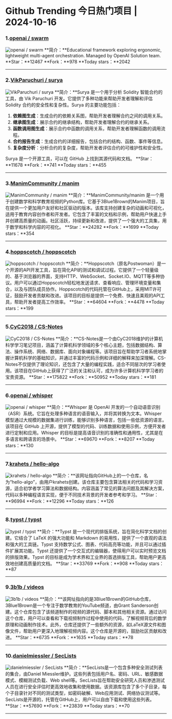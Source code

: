 # Github Trending 今日热门项目 | 2024-10-16
### 1.[openai / swarm](https://github.com/openai/swarm)

![openai / swarm](https://opengraph.githubassets.com/aa4a5a22530ae7f3213b19ee23a6c64d4e37695b1de12440e0c2817705a3091a/openai/swarm)
**简介：**Educational framework exploring ergonomic, lightweight multi-agent orchestration. Managed by OpenAI Solution team.
**Star：**12467
**Fork：**978
**Today stars：**2042

---

### 2.[VikParuchuri / surya](https://github.com/VikParuchuri/surya)

![VikParuchuri / surya](https://opengraph.githubassets.com/7443f4ab511df55e083325a70942da0f5cec51e72c331a897e25d776bd8adfd0/VikParuchuri/surya)
**简介：**Surya 是一个用于分析 Solidity 智能合约的工具，由 Vik Paruchuri 开发。它提供了多种功能来帮助开发者理解和评估 Solidity 合约的安全性和复杂性。Surya 的主要功能包括：

1. **依赖图生成**：生成合约的依赖关系图，帮助开发者理解合约之间的调用关系。
2. **继承图生成**：展示合约的继承结构，帮助开发者理解合约的继承关系。
3. **函数调用图生成**：展示合约中函数的调用关系，帮助开发者理解函数的调用流程。
4. **合约报告生成**：生成合约的详细报告，包括合约的结构、函数、事件等信息。
5. **复杂度分析**：分析合约的复杂度，帮助开发者评估合约的可维护性和安全性。

Surya 是一个开源工具，可以在 GitHub 上找到其源代码和文档。
**Star：**11678
**Fork：**741
**Today stars：**455

---

### 3.[ManimCommunity / manim](https://github.com/ManimCommunity/manim)

![ManimCommunity / manim](https://opengraph.githubassets.com/517701e4065e7b54b74219d6a7022200840b9f564a97476d3e20fffd24e7890e/ManimCommunity/manim)
**简介：**ManimCommunity/manim 是一个用于创建数学和科学教育视频的Python库。它基于3Blue1Brown的Manim项目，旨在提供一个更加用户友好和社区驱动的版本。该库支持创建复杂的动画和可视化，适用于教育内容创作者和开发者。它包含了丰富的文档和示例，帮助用户快速上手并创建高质量的动画。社区活跃，持续更新和改进，提供了一个强大的工具集，用于数学和科学内容的可视化。
**Star：**24282
**Fork：**1699
**Today stars：**354

---

### 4.[hoppscotch / hoppscotch](https://github.com/hoppscotch/hoppscotch)

![hoppscotch / hoppscotch](https://repository-images.githubusercontent.com/203587744/4410ee59-2b45-4ee0-bcde-738f9c1fb26f)
**简介：**Hoppscotch（原名Postwoman）是一个开源的API开发工具，旨在简化API的测试和调试过程。它提供了一个轻量级的、基于浏览器的界面，支持HTTP、WebSocket、Socket.IO、MQTT等多种协议。用户可以通过Hoppscotch轻松地发送请求、查看响应、管理环境变量和集合，以及与团队成员协作。Hoppscotch的代码托管在GitHub上，采用MIT许可证，鼓励开发者贡献和改进。该项目的目标是提供一个免费、快速且美观的API工具，帮助开发者提高工作效率。
**Star：**64604
**Fork：**4478
**Today stars：**199

---

### 5.[CyC2018 / CS-Notes](https://github.com/CyC2018/CS-Notes)

![CyC2018 / CS-Notes](https://opengraph.githubassets.com/8656487f7447a4469e1f4c7b0206da0665028e6bd648991ccc9484bf3501d119/CyC2018/CS-Notes)
**简介：**CS-Notes是一个由CyC2018维护的计算机科学学习笔记项目，涵盖了计算机科学领域的多个核心主题，包括数据结构、算法、操作系统、网络、数据库、面向对象编程等。该项目旨在帮助学习者系统地掌握计算机科学的基础知识，并通过丰富的代码示例和详细的解释来加深理解。CS-Notes不仅提供了理论知识，还包含了大量的编程实践，适合不同层次的学习者使用。该项目在GitHub上获得了广泛的关注和认可，成为许多计算机科学学习者的宝贵资源。
**Star：**175822
**Fork：**50952
**Today stars：**181

---

### 6.[openai / whisper](https://github.com/openai/whisper)

![openai / whisper](https://opengraph.githubassets.com/d04156324b2d4e41fc2fa2e4f411f53f98ee0968ea5a7c7329c44652befe8dc5/openai/whisper)
**简介：**Whisper 是 OpenAI 开发的一个自动语音识别（ASR）系统。它旨在处理多种语言的语音输入，并将其转换为文本。Whisper 模型通过大规模的数据集进行训练，能够识别多种语言，包括一些低资源的语言。该项目在 GitHub 上开源，提供了模型的代码、训练数据和使用示例，方便开发者进行定制和应用。Whisper 的目标是提高语音识别的准确性和通用性，尤其是在多语言和跨语言的场景中。
**Star：**69670
**Fork：**8207
**Today stars：**130

---

### 7.[krahets / hello-algo](https://github.com/krahets/hello-algo)

![krahets / hello-algo](https://repository-images.githubusercontent.com/561730219/1ac67cc3-1d7d-4e16-9f36-54f8d0e0b67c)
**简介：**该网址指向GitHub上的一个仓库，名为“hello-algo”，由用户krahets创建。该仓库主要包含算法相关的代码和学习资源，适合初学者学习算法和数据结构。内容涵盖了常见的算法问题及其解决方案，代码以多种编程语言实现，便于不同技术背景的开发者参考和学习。
**Star：**96994
**Fork：**12296
**Today stars：**126

---

### 8.[typst / typst](https://github.com/typst/typst)

![typst / typst](https://opengraph.githubassets.com/a59cbe261871c07db60a1b62df364a14d8940d5fbef117e7d6ecc60929b13778/typst/typst)
**简介：**Typst 是一个现代的排版系统，旨在简化科学文档的创建。它结合了 LaTeX 的强大功能和 Markdown 的易用性，提供了一个直观的语法和强大的工具链。Typst 支持数学公式、图表、代码高亮等功能，并且可以通过插件扩展其功能。Typst 还提供了一个交互式的编辑器，使得用户可以实时预览文档的排版效果。Typst 的目标是成为学术界和工业界的首选排版工具，帮助用户更高效地创建高质量的文档。
**Star：**33769
**Fork：**908
**Today stars：**87

---

### 9.[3b1b / videos](https://github.com/3b1b/videos)

![3b1b / videos](https://opengraph.githubassets.com/a4d8890271ef5314af6f84ae20d04b8d6bab42949ee29c0e1d60c76b0606c431/3b1b/videos)
**简介：**该网址指向的是3Blue1Brown的GitHub仓库，3Blue1Brown是一个专注于数学教育的YouTube频道，由Grant Sanderson创建。这个仓库包含了该频道制作的视频的源代码、脚本和其他相关资源。通过访问这个仓库，用户可以查看和下载视频制作过程中使用的代码，了解视频背后的数学原理和动画制作技术。此外，仓库还提供了一些额外的资源，如LaTeX源文件和图像文件，帮助用户更深入地理解视频内容。这个仓库是开源的，鼓励社区贡献和改进。
**Star：**6735
**Fork：**1635
**Today stars：**78

---

### 10.[danielmiessler / SecLists](https://github.com/danielmiessler/SecLists)

![danielmiessler / SecLists](https://opengraph.githubassets.com/5f61cbf1685a9ddecd539d0c13d3c48a40587df7c7ad862e146ba00c18df8e89/danielmiessler/SecLists)
**简介：**SecLists是一个包含多种安全测试列表的集合，由Daniel Miessler维护。这些列表包括用户名、密码、URL、敏感数据模式、模糊测试负载、Web shell等。SecLists旨在帮助安全研究人员和渗透测试人员在进行安全评估时更高效地收集和使用数据。该资源库包含了多个子目录，每个子目录针对不同的测试类型，如密码破解、Web应用测试、网络协议测试等。SecLists是开源的，托管在GitHub上，用户可以自由下载和使用这些列表。
**Star：**57690
**Fork：**23839
**Today stars：**70

---

